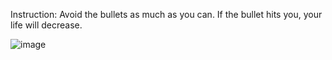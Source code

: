 Instruction: Avoid the bullets as much as you can. If the bullet hits you, your life will decrease. 

![image](https://user-images.githubusercontent.com/73019648/139776642-7cb6545a-d636-47a9-91b6-6b3eb522cba5.png)


